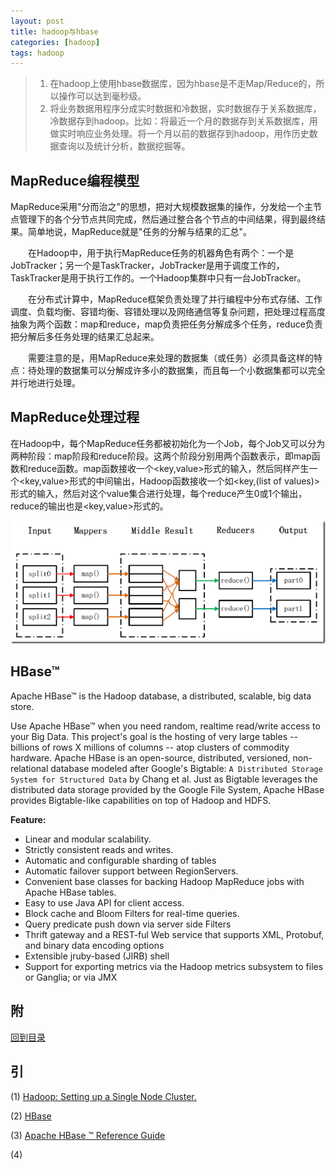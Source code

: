 ```yaml
---
layout: post
title: hadoop与hbase
categories: [hadoop]
tags: hadoop
---
```


> 

<span id="top"></span>

> 1. 在hadoop上使用hbase数据库，因为hbase是不走Map/Reduce的，所以操作可以达到毫秒级。
> 2. 将业务数据用程序分成实时数据和冷数据，实时数据存于关系数据库，冷数据存到hadoop。比如：将最近一个月的数据存到关系数据库，用做实时响应业务处理。将一个月以前的数据存到hadoop，用作历史数据查询以及统计分析，数据挖掘等。

## MapReduce编程模型

MapReduce采用"分而治之"的思想，把对大规模数据集的操作，分发给一个主节点管理下的各个分节点共同完成，然后通过整合各个节点的中间结果，得到最终结果。简单地说，MapReduce就是"任务的分解与结果的汇总"。

　　在Hadoop中，用于执行MapReduce任务的机器角色有两个：一个是JobTracker；另一个是TaskTracker，JobTracker是用于调度工作的，TaskTracker是用于执行工作的。一个Hadoop集群中只有一台JobTracker。

　　在分布式计算中，MapReduce框架负责处理了并行编程中分布式存储、工作调度、负载均衡、容错均衡、容错处理以及网络通信等复杂问题，把处理过程高度抽象为两个函数：map和reduce，map负责把任务分解成多个任务，reduce负责把分解后多任务处理的结果汇总起来。

　　需要注意的是，用MapReduce来处理的数据集（或任务）必须具备这样的特点：待处理的数据集可以分解成许多小的数据集，而且每一个小数据集都可以完全并行地进行处理。

## MapReduce处理过程

在Hadoop中，每个MapReduce任务都被初始化为一个Job，每个Job又可以分为两种阶段：map阶段和reduce阶段。这两个阶段分别用两个函数表示，即map函数和reduce函数。map函数接收一个<key,value>形式的输入，然后同样产生一个<key,value>形式的中间输出，Hadoop函数接收一个如<key,(list of values)>形式的输入，然后对这个value集合进行处理，每个reduce产生0或1个输出，reduce的输出也是<key,value>形式的。

![](../images/posts/2017/hadoop-1.png)

## HBase™

Apache HBase™ is the Hadoop database, a distributed, scalable, big data store.

Use Apache HBase™ when you need random, realtime read/write access to your Big Data. This project's goal is the hosting of very large tables -- billions of rows X millions of columns -- atop clusters of commodity hardware. Apache HBase is an open-source, distributed, versioned, non-relational database modeled after Google's Bigtable: `A Distributed Storage System for Structured Data` by Chang et al. Just as Bigtable leverages the distributed data storage provided by the Google File System, Apache HBase provides Bigtable-like capabilities on top of Hadoop and HDFS.

**Feature:**

* Linear and modular scalability.
* Strictly consistent reads and writes.
* Automatic and configurable sharding of tables
* Automatic failover support between RegionServers.
* Convenient base classes for backing Hadoop MapReduce jobs with Apache HBase tables.
* Easy to use Java API for client access.
* Block cache and Bloom Filters for real-time queries.
* Query predicate push down via server side Filters
* Thrift gateway and a REST-ful Web service that supports XML, Protobuf, and binary data encoding options
* Extensible jruby-based (JIRB) shell
* Support for exporting metrics via the Hadoop metrics subsystem to files or Ganglia; or via JMX

## 



## 附

[回到目录](#top)

## 引

(1) [Hadoop: Setting up a Single Node Cluster.](http://hadoop.apache.org/docs/current/hadoop-project-dist/hadoop-common/SingleCluster.html)

(2) [HBase](https://hbase.apache.org/)

(3) [Apache HBase ™ Reference Guide](http://hbase.apache.org/book.html)

(4) []()